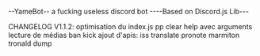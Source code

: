 --YameBot--
a fucking useless discord bot
----Based on Discord.js Lib---

CHANGELOG V1.1.2:
optimisation du index.js 
pp 
clear 
help avec arguments
lecture de médias
ban
kick
ajout d'apis:
iss 
translate
pronote
marmiton
tronald dump
